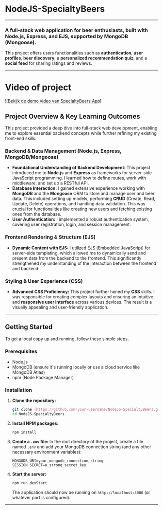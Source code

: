 # NodeJS-SpecialtyBeers

---

### A full-stack web application for beer enthusiasts, built with **Node.js**, **Express**, and **EJS**, supported by **MongoDB (Mongoose)**.

This project offers users functionalities such as **authentication**, **user profiles**, **beer discovery**, a **personalized recommendation quiz**, and a **social feed** for sharing ratings and reviews.

---
# Video of project
[![Bekijk de demo video van SpecialtyBeers App]]((https://vimeo.com/1098445265?share=copy)
)

## Project Overview & Key Learning Outcomes

This project provided a deep dive into full-stack web development, enabling me to explore essential backend concepts while further refining my existing front-end skills.

### Backend & Data Management (Node.js, Express, MongoDB/Mongoose)

* **Foundational Understanding of Backend Development:** This project introduced me to **Node.js** and **Express** as frameworks for server-side JavaScript programming. I learned how to define routes, work with middleware, and set up a RESTful API.
* **Database Interaction:** I gained extensive experience working with **MongoDB** and the **Mongoose** ORM to store and manage user and beer data. This included setting up models, performing **CRUD** (Create, Read, Update, Delete) operations, and handling data validation. This was crucial for functionalities like creating new users and fetching existing ones from the database.
* **User Authentication:** I implemented a robust authentication system, covering user registration, login, and session management.

### Frontend Rendering & Structure (EJS)

* **Dynamic Content with EJS:** I utilized EJS (Embedded JavaScript) for server-side templating, which allowed me to dynamically send and present data from the backend to the frontend. This significantly strengthened my understanding of the interaction between the frontend and backend.

### Styling & User Experience (CSS)

* **Advanced CSS Proficiency:** This project further honed my **CSS** skills. I was responsible for creating complex layouts and ensuring an intuitive and **responsive user interface** across various devices. The result is a visually appealing and user-friendly application.

---

## Getting Started

To get a local copy up and running, follow these simple steps.

### Prerequisites

* Node.js
* MongoDB (ensure it's running locally or use a cloud service like MongoDB Atlas)
* npm (Node Package Manager)

### Installation

1.  **Clone the repository:**
    ```bash
    git clone [https://github.com/your-username/NodeJS-SpecialtyBeers.git](https://github.com/your-username/NodeJS-SpecialtyBeers.git)
    cd NodeJS-SpecialtyBeers
    ```
2.  **Install NPM packages:**
    ```bash
    npm install
    ```
3.  **Create a `.env` file:**
    In the root directory of the project, create a file named `.env` and add your MongoDB connection string (and any other necessary environment variables):
    ```
    MONGODB_URI=your_mongodb_connection_string
    SESSION_SECRET=a_strong_secret_key
    ```
4.  **Start the server:**
    ```bash
    npm run devStart
    ```
    The application should now be running on `http://localhost:3000` (or whatever port is configured).

---
